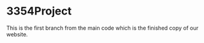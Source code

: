 # 3354Project
This is the first branch from the main code which is the finished copy of our website.
